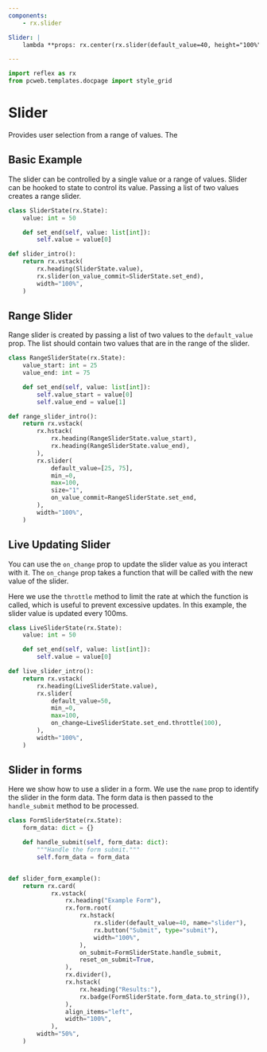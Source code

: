 ```yaml
---
components:
    - rx.slider

Slider: |
    lambda **props: rx.center(rx.slider(default_value=40, height="100%", **props), height="4em", width="100%")

---
```



```python exec
import reflex as rx
from pcweb.templates.docpage import style_grid
```

# Slider

Provides user selection from a range of values. The 

## Basic Example

The slider can be controlled by a single value or a range of values. Slider can be hooked to state to control its value. Passing a list of two values creates a range slider.

```python demo exec
class SliderState(rx.State):
    value: int = 50

    def set_end(self, value: list[int]):
        self.value = value[0]

def slider_intro():
    return rx.vstack(
        rx.heading(SliderState.value),
        rx.slider(on_value_commit=SliderState.set_end),
        width="100%",
    )
```

## Range Slider

Range slider is created by passing a list of two values to the `default_value` prop. The list should contain two values that are in the range of the slider.

```python demo exec
class RangeSliderState(rx.State):
    value_start: int = 25
    value_end: int = 75

    def set_end(self, value: list[int]):
        self.value_start = value[0]
        self.value_end = value[1]

def range_slider_intro():
    return rx.vstack(
        rx.hstack(
            rx.heading(RangeSliderState.value_start),
            rx.heading(RangeSliderState.value_end),
        ),
        rx.slider(
            default_value=[25, 75],
            min_=0,
            max=100,
            size="1",
            on_value_commit=RangeSliderState.set_end,
        ),
        width="100%",
    )
```

## Live Updating Slider

You can use the `on_change` prop to update the slider value as you interact with it. The `on_change` prop takes a function that will be called with the new value of the slider. 

Here we use the `throttle` method to limit the rate at which the function is called, which is useful to prevent excessive updates. In this example, the slider value is updated every 100ms.

```python demo exec
class LiveSliderState(rx.State):
    value: int = 50

    def set_end(self, value: list[int]):
        self.value = value[0]

def live_slider_intro():
    return rx.vstack(
        rx.heading(LiveSliderState.value),
        rx.slider(
            default_value=50,
            min_=0,
            max=100,
            on_change=LiveSliderState.set_end.throttle(100),
        ),
        width="100%",
    )
```

## Slider in forms

Here we show how to use a slider in a form. We use the `name` prop to identify the slider in the form data. The form data is then passed to the `handle_submit` method to be processed.

```python demo exec
class FormSliderState(rx.State):
    form_data: dict = {}

    def handle_submit(self, form_data: dict):
        """Handle the form submit."""
        self.form_data = form_data


def slider_form_example():
    return rx.card(
            rx.vstack(
                rx.heading("Example Form"),
                rx.form.root(
                    rx.hstack(
                        rx.slider(default_value=40, name="slider"),
                        rx.button("Submit", type="submit"),
                        width="100%",
                    ),
                    on_submit=FormSliderState.handle_submit,
                    reset_on_submit=True,
                ),
                rx.divider(),
                rx.hstack(
                    rx.heading("Results:"),
                    rx.badge(FormSliderState.form_data.to_string()),
                ),
                align_items="left",
                width="100%",
            ),
        width="50%",
    )   
```